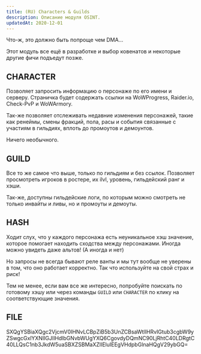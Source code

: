 ```yaml
---
title: (RU) Characters & Guilds
description: Описание модуля OSINT.
updatedAt: 2020-12-01
---
```


Что-ж, это должно быть попроще чем DMA...

Этот модуль все ещё в разработке и выбор ковенатов и некоторые другие фичи подъедут позже.

## CHARACTER

Позволяет запросить информацию о персонаже по его имени и серверу. Страничка будет содержать ссылки на WoWProgress, Raider.io, Check-PvP и WoWArmory.

Так-же позволяет отслеживать недавние изменения персонажей, такие как ренеймы, смены фракций, пола, расы и события связанные с участиям в гильдиях, вплоть до промоутов и демоунтов.

Ничего необычного.

## GUILD

Все то же самое что выше, только по гильдиям и без ссылок. Позволяет просмотреть игроков в ростере, их ilvl, уровень, гильдейский ранг и хэши.

Так-же, доступны гильдейские логи, по которым можно смотреть не только инвайты и ливы, но и промоуты и демоуты.

## HASH

Ходит слух, что у каждого персонажа есть неуникальное хэш значение, которое помогает находить сходства между персонажами. Иногда можно увидеть даже альтов! (А иногда и нет)

Но запросы не всегда бывают реле ванты и мы тут вообще не уверены в том, что оно работает корректно. Так что используйте на свой страх и риск!

Тем не менее, если вам все же интересно, попробуйте поискать по готовому хэшу или через команды `GUILD` или `CHARACTER` по клику на соответствующие значения.

## FILE

SXQgYSBiaXQgc2VjcmV0IHNvLCBpZiB5b3UnZCBsaWtlIHRvIGtub3cgbW9yZSwgcGxlYXNlIGJlIHdlbGNvbWUgYXQ6CgovdyDQmNC90LjRhtC40LDRgtC40LLQsC1nb3JkdW5uaSBXZSBMaXZlIEluIEEgVHdpbGlnaHQgV29ybGQ=
